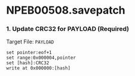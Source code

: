 # NPEB00508.savepatch

### 1. Update CRC32 for PAYLOAD (Required)

Target File: `PAYLOAD`

```
set pointer:eof+1
set range:0x000004,pointer
set [hash]:CRC32
write at 0x000000:[hash]
```

